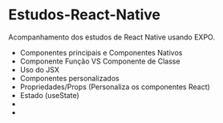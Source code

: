 # Estudos-React-Native
Acompanhamento dos estudos de React Native usando EXPO.

<ul>
<li>Componentes principais e Componentes Nativos</li>
<li>Componente Função VS Componente de Classe</li>
<li>Uso do JSX</li>
<li>Componentes personalizados</li>
<li>Propriedades/Props (Personaliza os componentes React)</li>
<li>Estado (useState)</li>
<li></li>
<li></li>
</ul>

